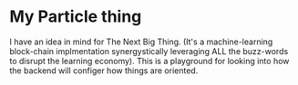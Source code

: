 # My Particle thing

I have an idea in mind for The Next Big Thing. (It's a machine-learning block-chain implmentation
synergystically leveraging ALL the buzz-words to disrupt the learning economy). This is a 
playground for looking into how the backend will configer how things are oriented.
